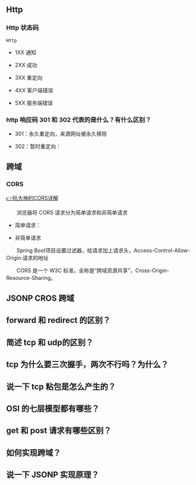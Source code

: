 ## Http

### Http 状态码
`Http`
- 1XX 通知

- 2XX 成功

- 3XX 重定向

- 4XX 客户端错误

- 5XX 服务端错误

### http 响应码 301 和 302 代表的是什么？有什么区别？

- 301：永久重定向，来源网址被永久移除

- 302：暂时重定向：

## 跨域

### CORS 

[👉阮大神的CORS详解](https://www.baidu.com/link?url=KrD8lVPC_KE9EfvGYfw2WRxTjpMDq_w_KnlZf41Vwh2R3SescGFo4dRmh6KC286XQguv_0N3nqep_xf3CZR_Uq&wd=&eqid=870482da0004018b000000035d3858d7)

&emsp;&emsp;浏览器将 CORS 请求分为简单请求和非简单请求

- 简单请求：


- 非简单请求


&emsp;&emsp;Spring Boot项目设置过滤器，给请求加上请求头，Access-Control-Allow-Origin:请求的地址

&emsp;&emsp;CORS 是一个 W3C 标准，全称是“跨域资源共享”，Cross-Origin-Resource-Sharing。

## JSONP  CROS 跨域

## forward 和 redirect 的区别？
## 简述 tcp 和 udp的区别？
## tcp 为什么要三次握手，两次不行吗？为什么？
## 说一下 tcp 粘包是怎么产生的？
## OSI 的七层模型都有哪些？
## get 和 post 请求有哪些区别？
## 如何实现跨域？
## 说一下 JSONP 实现原理？


